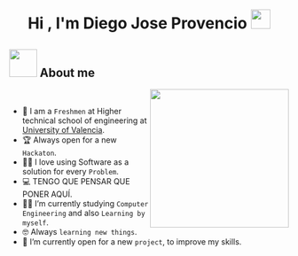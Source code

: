 <h1 align="center"><b>Hi , I'm Diego Jose Provencio </b><img src="https://media.giphy.com/media/hvRJCLFzcasrR4ia7z/giphy.gif" width="35"></h1>

## <picture><img src = "https://github.com/7oSkaaa/7oSkaaa/blob/main/Images/about_me.gif?raw=true" width = 50px></picture> About me

<picture> <img align="right" src="https://github.com/7oSkaaa/7oSkaaa/blob/main/Images/Right_Side.gif?raw=true" width = 250px></picture>

<br>

- :school: I am a `Freshmen` at Higher technical school of engineering at [University of Valencia](https://www.uv.es/).
- :trophy: Always open for a new `Hackaton`.
- :technologist: I love using Software as a solution for every `Problem`.
- :computer: TENGO QUE PENSAR QUE PONER AQUÍ.
- :student: I’m currently studying `Computer Engineering` and also `Learning by myself`.
- :nerd_face: Always `learning new things`.
- :thinking: I’m currently open for a new `project`, to improve my skills.
<br>




